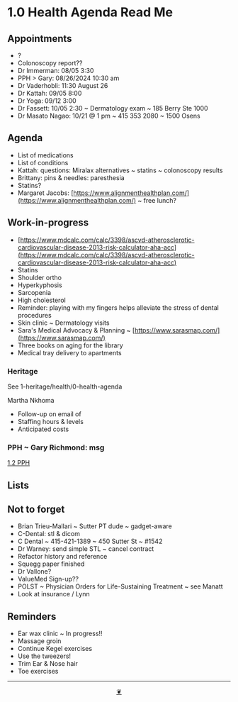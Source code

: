 # 1.0 Health Agenda Read Me

## Appointments

* ?
* Colonoscopy report??
* Dr Immerman: 08/05 3:30
* PPH > Gary: 08/26/2024 10:30 am
* Dr Vaderhobli: 11:30 August 26
* Dr Kattah: 09/05 8:00
* Dr Yoga: 09/12 3:00
* Dr Fassett: 10/05 2:30 ~ Dermatology exam ~ 185 Berry Ste 1000
* Dr Masato Nagao: 10/21 @ 1 pm ~ 415 353 2080 ~ 1500 Osens


## Agenda

* List of medications
* List of conditions
* Kattah: questions: Miralax alternatives ~ statins ~ colonoscopy results
* Brittany: pins & needles: paresthesia
* Statins?
* Margaret Jacobs: [https://www.alignmenthealthplan.com/](https://www.alignmenthealthplan.com/) ~ free lunch?

## Work-in-progress

* [https://www.mdcalc.com/calc/3398/ascvd-atherosclerotic-cardiovascular-disease-2013-risk-calculator-aha-acc](https://www.mdcalc.com/calc/3398/ascvd-atherosclerotic-cardiovascular-disease-2013-risk-calculator-aha-acc)
* Statins
* Shoulder ortho
* Hyperkyphosis
* Sarcopenia
* High cholesterol
* Reminder: playing with my fingers helps alleviate the stress of dental procedures
* Skin clinic ~ Dermatology visits
* Sara's Medical Advocacy & Planning ~ [https://www.sarasmap.com/](https://www.sarasmap.com/)
* Three books on aging for the library
* Medical tray delivery to apartments

### Heritage

See 1-heritage/health/0-health-agenda

Martha Nkhoma

* Follow-up on email of
* Staffing hours & levels
* Anticipated costs

### PPH ~ Gary Richmond: msg

<a href="" onclick="parent.location.hash=&quot;https://api.github.com/repos/theo-armour/agenda/contents/1-health/2-pph.md&quot;">1.2 PPH</a>

## Lists

## Not to forget

* Brian Trieu-Mallari ~ Sutter PT dude ~ gadget-aware
* C-Dental: stl & dicom
* C Dental ~ 415-421-1389 ~ 450 Sutter St ~ #1542
* Dr Warney: send simple STL ~ cancel contract
* Refactor history and reference
* Squegg paper finished
* Dr Vallone?
* ValueMed Sign-up??
* POLST ~ Physician Orders for Life-Sustaining Treatment ~ see Manatt
* Look at insurance / Lynn

## Reminders

* Ear wax clinic ~ In progress!!
* Massage groin
* Continue Kegel exercises
* Use the tweezers!
* Trim Ear & Nose hair
* Toe exercises

***

<center title="Hello! Click me to go up to the top"><a class="aDingbat" href="javascript:window.scrollTo(0,0);">❦</a></center>